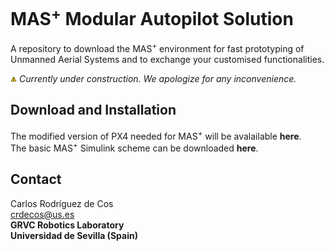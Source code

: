 

# MAS<sup>+</sup> Modular Autopilot Solution
A repository to download the MAS<sup>+</sup> environment for fast prototyping of Unmanned Aerial Systems and to exchange your customised functionalities.

<img src="image/warning.png" width="2%"> *Currently under construction. We apologize for any inconvenience.*

## Download and Installation
The modified version of PX4 needed for MAS<sup>+</sup> will be avalailable **here**.  
The basic MAS<sup>+</sup> Simulink scheme can be downloaded **here**.  

## Contact
Carlos Rodríguez de Cos  
crdecos@us.es  
**GRVC Robotics Laboratory  
Universidad de Sevilla (Spain)**
